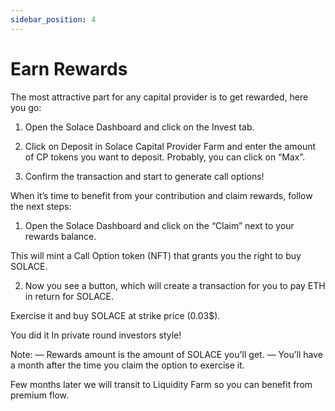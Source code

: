 ```yaml
---
sidebar_position: 4
---
```


# Earn Rewards

The most attractive part for any capital provider is to get rewarded, here you go:

1. Open the Solace Dashboard and click on the Invest tab. 

2. Click on Deposit in Solace Capital Provider Farm and enter the amount of CP tokens you want to deposit. Probably, you can click on “Max”.

3. Confirm the transaction and start to generate call options!

When it’s time to benefit from your contribution and claim rewards, follow the next steps: 

1. Open the Solace Dashboard and click on the “Claim” next to your rewards balance. 

This will mint a Call Option token (NFT) that grants you the right to buy SOLACE.

2. Now you see a button, which will create a transaction for you to pay ETH in return for SOLACE. 

Exercise it and buy SOLACE at strike price (0.03$). 

You did it In private round investors style! 

Note:
— Rewards amount is the amount of SOLACE you'll get. 
— You’ll have a month after the time you claim the option to exercise it.


Few months later we will transit to Liquidity Farm so you can benefit from premium flow.
